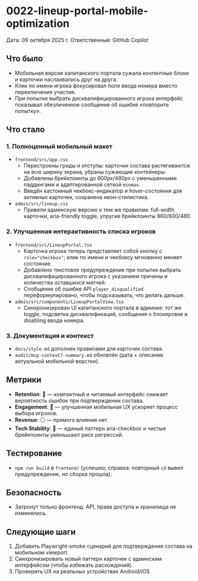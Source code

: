 # 0022-lineup-portal-mobile-optimization

Дата: 09 октября 2025 г.
Ответственный: GitHub Copilot

## Что было
- Мобильная версия капитанского портала сужала контентные блоки и карточки наслаивались друг на друга.
- Клик по имени игрока фокусировал поле ввода номера вместо переключения участия.
- При попытке выбрать дисквалифицированного игрока интерфейс показывал обезличенное сообщение об ошибке «повторите попытку».

## Что стало
### 1. Полноценный мобильный макет
- `frontend/src/app.css`
  - Перестроены гриды и отступы: карточки состава растягиваются на всю ширину экрана, убраны сужающие контейнеры.
  - Добавлены брейкпоинты до 600px/480px с уменьшенными паддингами и адаптированной сеткой `minmax`.
  - Введён кастомный чекбокс-индикатор и hover-состояния для активных карточек, сохранена неон-стилистика.
- `admin/src/lineup.css`
  - Привели админскую версию к тем же правилам: full-width карточки, aria-friendly toggle, упругие брейкпоинты 960/600/480.

### 2. Улучшенная интерактивность списка игроков
- `frontend/src/LineupPortal.tsx`
  - Карточка игрока теперь представляет собой кнопку с `role="checkbox"`; клик по имени и чекбоксу мгновенно меняет состояние.
  - Добавлено текстовое предупреждение при попытке выбрать дисквалифицированного игрока с указанием причины и количества оставшихся матчей.
  - Сообщение об ошибке API `player_disqualified` переформулировано, чтобы подсказывать, что делать дальше.
- `admin/src/components/LineupPortalView.tsx`
  - Синхронизирован UI капитанского портала в админке: тот же toggle, подсветка дисквалификаций, сообщения о блокировке и disabling ввода номера.

### 3. Документация и контекст
- `docs/style.md` дополнен правилами для карточек состава.
- `audit/mcp-context7-summary.md` обновлён (дата + описание актуальной мобильной верстки).

## Метрики
- **Retention**: 🔵 — компактный и читаемый интерфейс снижает вероятность ошибок при подтверждении состава.
- **Engagement**: 🔵 — улучшенная мобильная UX ускоряет процесс выбора игроков.
- **Revenue**: ⚪ — прямого влияния нет.
- **Tech Stability**: 🔵 — единый паттерн aria-checkbox и чистые брейкпоинты уменьшают риск регрессий.

## Тестирование
- `npm run build` в `frontend/` (успешно; справка: повторный `cd` вывел предупреждение, но сборка прошла).

## Безопасность
- Затронут только фронтенд. API, права доступа и хранилища не изменялись.

## Следующие шаги
1. Добавить Playwright-smoke сценарий для подтверждения состава на мобильном viewport.
2. Синхронизировать новый паттерн карточек с админским интерфейсом (чтобы избежать расхождений).
3. Проверить UX на реальных устройствах Android/iOS
